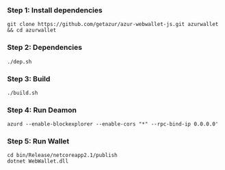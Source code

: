 ### Step 1: Install dependencies

    git clone https://github.com/getazur/azur-webwallet-js.git azurwallet && cd azurwallet

### Step 2: Dependencies

    ./dep.sh
    
### Step 3:  Build

    ./build.sh
    
### Step 4: Run Deamon

    azurd --enable-blockexplorer --enable-cors "*" --rpc-bind-ip 0.0.0.0'
    
### Step 5: Run Wallet
    
    cd bin/Release/netcoreapp2.1/publish
    dotnet WebWallet.dll
    
